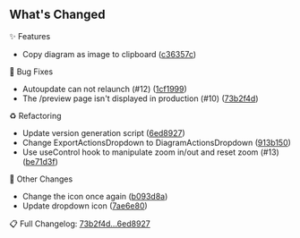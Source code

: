 ## What's Changed

✨ Features

- Copy diagram as image to clipboard ([c36357c](../../commit/c36357c))

🐛 Bug Fixes

- Autoupdate can not relaunch (#12) ([1cf1999](../../commit/1cf1999))
- The /preview page isn't displayed in production (#10) ([73b2f4d](../../commit/73b2f4d))

♻️ Refactoring

- Update version generation script ([6ed8927](../../commit/6ed8927))
- Change ExportActionsDropdown to DiagramActionsDropdown ([913b150](../../commit/913b150))
- Use useControl hook to manipulate zoom in/out and reset zoom (#13) ([be71d3f](../../commit/be71d3f))

🔨 Other Changes

- Change the icon once again ([b093d8a](../../commit/b093d8a))
- Update dropdown icon ([7ae6e80](../../commit/7ae6e80))


📋 Full Changelog: [73b2f4d...6ed8927](../../compare/73b2f4d...6ed8927)